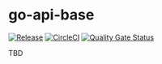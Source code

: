 # go-api-base

[![Release](https://github.com/aeekayy/go-api-base/actions/workflows/release.yml/badge.svg)](https://github.com/aeekayy/go-api-base/actions/workflows/release.yml) [![CircleCI](https://circleci.com/gh/aeekayy/go-api-base/tree/main.svg?style=svg)](https://circleci.com/gh/aeekayy/go-api-base/?branch=main) [![Quality Gate Status](https://sonarcloud.io/api/project_badges/measure?project=aeekayy_go-api-base&metric=alert_status)](https://sonarcloud.io/dashboard?id=aeekayy_go-api-base)

TBD
